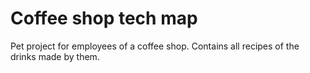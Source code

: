 # Coffee shop tech map
 Pet project for employees of a coffee shop. Contains all recipes of the drinks made by them.
